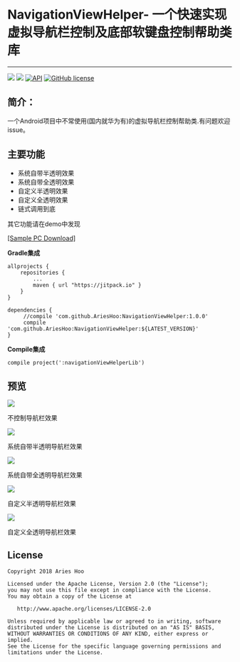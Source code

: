 # NavigationViewHelper- 一个快速实现虚拟导航栏控制及底部软键盘控制帮助类库
--------------------------

[![](https://jitpack.io/v/AriesHoo/NavigationViewHelper.svg)](https://jitpack.io/#AriesHoo/NavigationViewHelper)
[![](https://img.shields.io/github/release/AriesHoo/NavigationViewHelper.svg)](https://github.com/AriesHoo/NavigationViewHelper/releases)
[![API](https://img.shields.io/badge/API-15%2B-green.svg?style=flat)](https://android-arsenal.com/api?level=15)
[![GitHub license](https://img.shields.io/github/license/AriesHoo/NavigationViewHelper.svg)](http://www.apache.org/licenses/LICENSE-2.0.html)


## 简介：

一个Android项目中不常使用(国内就华为有)的虚拟导航栏控制帮助类.有问题欢迎issue。

## 主要功能

* 系统自带半透明效果
* 系统自带全透明效果
* 自定义半透明效果
* 自定义全透明效果
* 链式调用到底

其它功能请在demo中发现

[[Sample PC Download]](https://github.com/AriesHoo/NavigationViewHelper/blob/master/apk/sample.apk)


**Gradle集成**

```
allprojects {
    repositories {
        ...
        maven { url "https://jitpack.io" }
    }
}
```

```
dependencies {
     //compile 'com.github.AriesHoo:NavigationViewHelper:1.0.0'
     compile 'com.github.AriesHoo:NavigationViewHelper:${LATEST_VERSION}'
}
```

**Compile集成**

```
compile project(':navigationViewHelperLib')
```

## 预览

![](https://github.com/AriesHoo/NavigationViewHelper/blob/master/screenshot/00.png)

不控制导航栏效果

![](https://github.com/AriesHoo/NavigationViewHelper/blob/master/screenshot/01.png)

系统自带半透明导航栏效果

![](https://github.com/AriesHoo/NavigationViewHelper/blob/master/screenshot/02.png)

系统自带全透明导航栏效果

![](https://github.com/AriesHoo/NavigationViewHelper/blob/master/screenshot/03.png)

自定义半透明导航栏效果

![](https://github.com/AriesHoo/NavigationViewHelper/blob/master/screenshot/04.png)

自定义全透明导航栏效果


## License

```
Copyright 2018 Aries Hoo

Licensed under the Apache License, Version 2.0 (the "License");
you may not use this file except in compliance with the License.
You may obtain a copy of the License at

   http://www.apache.org/licenses/LICENSE-2.0

Unless required by applicable law or agreed to in writing, software
distributed under the License is distributed on an "AS IS" BASIS,
WITHOUT WARRANTIES OR CONDITIONS OF ANY KIND, either express or implied.
See the License for the specific language governing permissions and
limitations under the License.
```



